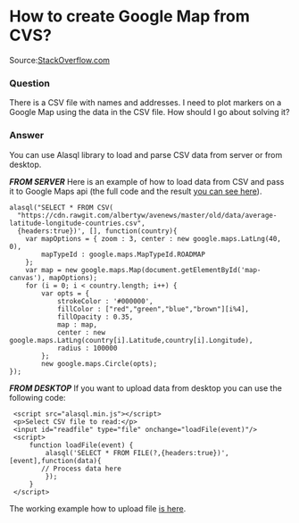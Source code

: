 # How to create Google Map from CVS?

Source:[StackOverflow.com](http://stackoverflow.com/questions/9003404/google-maps-overlays-from-csv/27660997#27660997)

### Question

There is a CSV file with names and addresses. I need to plot markers on a Google Map using the data in the CSV file. How should I go about solving it?

### Answer

You can use Alasql library to load and parse CSV data from server or from desktop.

***FROM SERVER*** Here is an example of how to load data from CSV and pass it to Google Maps api (the full code and the result [you can see here](http://alasql.org/demo/009geo/)).

    alasql("SELECT * FROM CSV(
      "https://cdn.rawgit.com/albertyw/avenews/master/old/data/average-latitude-longitude-countries.csv",
      {headers:true})', [], function(country){
        var mapOptions = { zoom : 3, center : new google.maps.LatLng(40, 0),
            mapTypeId : google.maps.MapTypeId.ROADMAP
        };
        var map = new google.maps.Map(document.getElementById('map-canvas'), mapOptions);
        for (i = 0; i < country.length; i++) {
            var opts = {
                strokeColor : '#000000',
                fillColor : ["red","green","blue","brown"][i%4],
                fillOpacity : 0.35,
                map : map,
                center : new google.maps.LatLng(country[i].Latitude,country[i].Longitude),
                radius : 100000
            };
            new google.maps.Circle(opts);
    });

***FROM DESKTOP*** If you want to upload data from desktop you can use the following code:

     <script src="alasql.min.js"></script>
     <p>Select CSV file to read:</p>
     <input id="readfile" type="file" onchange="loadFile(event)"/>
     <script>
         function loadFile(event) {
             alasql('SELECT * FROM FILE(?,{headers:true})',[event],function(data){
            // Process data here
             });
         }
     </script>

The working example how to upload file [is here](http://alasql.org/demo/008file/).
